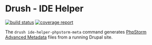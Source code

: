 # Drush - IDE Helper

[![build status](https://gitlab.cheppers.com/drupal/ide_helper/badges/master/build.svg)](https://gitlab.cheppers.com/drupal/ide_helper/commits/master)
[![coverage report](https://gitlab.cheppers.com/drupal/ide_helper/badges/master/coverage.svg)](https://gitlab.cheppers.com/drupal/ide_helper/commits/master)

The `drush ide-helper-phpstorm-meta` command generates [PhpStorm Advanced Metadata](https://confluence.jetbrains.com/display/PhpStorm/PhpStorm+Advanced+Metadata) files from a running Drupal site.
